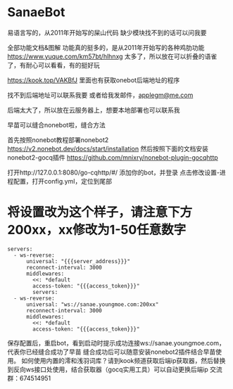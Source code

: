 # SanaeBot
易语言写的，从2011年开始写的屎山代码
缺少模块找不到的话可以问我要

全部功能文档&图解
功能真的挺多的，是从2011年开始写的各种鸡肋功能
https://www.yuque.com/km57bt/hlhnxg
太多了，所以放在可以折叠的语雀了，有耐心可以看看，有的挺好玩

https://kook.top/VAKBfJ
里面也有获取onebot后端地址的程序

找不到后端地址可以联系我要
或者给我发邮件，applegm@me.com

后端太大了，所以放在云服务器上，想要本地部署也可以联系我

早苗可以缝合nonebot啦，缝合方法

首先按照nonebot教程部署nonebot2
https://v2.nonebot.dev/docs/start/installation
然后按照下面的文档安装nonebot2-gocq插件
https://github.com/mnixry/nonebot-plugin-gocqhttp

打开http://127.0.0.1:8080/go-cqhttp/#/
添加你的bot，并登录
点击修改设置-进程配置，打开config.yml，定位到尾部
# 将设置改为这个样子，请注意下方200xx，xx修改为1-50任意数字

```
servers:
  - ws-reverse:
      universal: "{{{server_address}}}"
      reconnect-interval: 3000
      middlewares:
        <<: *default
        access-token: "{{{access_token}}}"
        servers:
  - ws-reverse:
      universal: "ws://sanae.youngmoe.com:200xx"
      reconnect-interval: 3000
      middlewares:
        <<: *default
        access-token: "{{{access_token}}}"
```
保存配置后，重启bot，看到启动时提示成功连接ws://sanae.youngmoe.com，代表你已经缝合成功了早苗
缝合成功后可以随意安装nonebot2插件结合早苗使用。
如何使用内置的澪和浅羽词库？请到kook频道获取后端ip获取器，然后替换到反向ws接口处使用，结合获取器（gocq实用工具）可以自动更换后端ip
交流群：674514951

